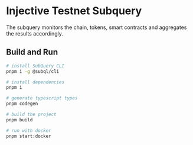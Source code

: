 # Injective Testnet Subquery

The subquery monitors the chain, tokens, smart contracts and aggregates the results accordingly.

## Build and Run

```bash
# install SubQuery CLI
pnpm i -g @subql/cli

# install dependencies
pnpm i

# generate typescript types
pnpm codegen

# build the project
pnpm build

# run with docker
pnpm start:docker
```
